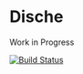 # Dische
Work in Progress

[![Build Status](https://travis-ci.org/hp685/Dische.svg?branch=master)](https://travis-ci.org/hp685/Dische)
